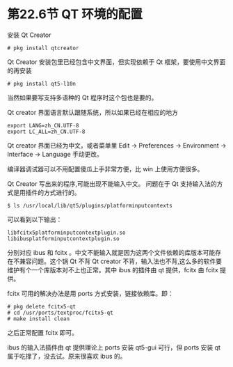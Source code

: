 # 第22.6节 QT 环境的配置

安装 Qt Creator

```
# pkg install qtcreator
```

Qt Creator 安装包里已经包含中文界面，但实现依赖于 Qt 框架，要使用中文界面的再安装

```
# pkg install qt5-l10n
```

当然如果要写支持多语种的 Qt 程序时这个包也是要的。

Qt creator 界面语言默认跟随系统，所以如果已经在相应的地方

```
export LANG=zh_CN.UTF-8
export LC_ALL=zh_CN.UTF-8
```

Qt creator 界面已经为中文，或者菜单里 Edit -> Preferences -> Environment -> Interface -> Language 手动更改。

编译器调试器可以不用配置傻瓜上手非常方便，比 win 上使用方便很多。

Qt Creator 写出来的程序,可能出现不能输入中文。 问题在于 Qt 支持输入法的方式是用插件的方式进行的。

```
$ ls /usr/local/lib/qt5/plugins/platforminputcontexts
```

可以看到以下输出：

```
libfcitx5platforminputcontextplugin.so
libibusplatforminputcontextplugin.so
```

分别对应 ibus 和 fcitx 。中文不能输入就是因为这两个文件依赖的库版本可能存在不兼容问题。这个锅 Qt 不背 Qt creator 不背，输入法也不背,这么多的软件要维护有个一个库版本对不上也正常。其中 ibus 的插件由 qt 提供，fcitx 由 fcitx 提供。

fcitx 可用的解决办法是用 ports 方式安装，链接依赖库。即：

```
# pkg delete fcitx5-qt
# cd /usr/ports/textproc/fcitx5-qt
# make install clean
```

之后正常配置 fcitx 即可。

ibus 的输入法插件由 qt 提供理论上 ports 安装 qt5-gui 可行，但 ports 安装 qt 属于吃撑了，没去试。原来很喜欢 ibus 的。


